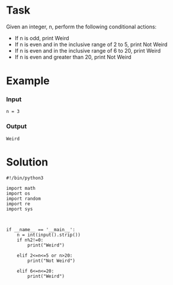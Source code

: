 # Task
Given an integer, n, perform the following conditional actions:

* If n is odd, print Weird
* If n is even and in the inclusive range of $2$ to $5$, print Not Weird
* If n is even and in the inclusive range of $6$ to $20$, print Weird
* If n is even and greater than $20$, print Not Weird

# Example
### Input
```
n = 3
```
### Output
```
Weird
```
# Solution

```
#!/bin/python3

import math
import os
import random
import re
import sys



if __name__ == '__main__':
    n = int(input().strip())
    if n%2!=0:
        print("Weird")

    elif 2<=n<=5 or n>20:
        print("Not Weird")    
        
    elif 6<=n<=20:
        print("Weird")
```